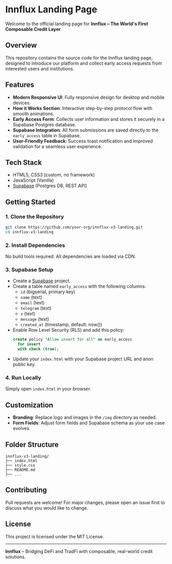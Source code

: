 # Innflux Landing Page

Welcome to the official landing page for **Innflux – The World's First Composable Credit Layer**.

## Overview
This repository contains the source code for the Innflux landing page, designed to introduce our platform and collect early access requests from interested users and institutions.

## Features
- **Modern Responsive UI**: Fully responsive design for desktop and mobile devices.
- **How it Works Section**: Interactive step-by-step protocol flow with smooth animations.
- **Early Access Form**: Collects user information and stores it securely in a Supabase Postgres database.
- **Supabase Integration**: All form submissions are saved directly to the `early_access` table in Supabase.
- **User-Friendly Feedback**: Success toast notification and improved validation for a seamless user experience.

## Tech Stack
- HTML5, CSS3 (custom, no framework)
- JavaScript (Vanilla)
- [Supabase](https://supabase.com/) (Postgres DB, REST API)

## Getting Started

### 1. Clone the Repository
```bash
git clone https://github.com/your-org/innflux-v3-landing.git
cd innflux-v3-landing
```

### 2. Install Dependencies
No build tools required. All dependencies are loaded via CDN.

### 3. Supabase Setup
- Create a [Supabase](https://supabase.com) project.
- Create a table named `early_access` with the following columns:
  - `id` (bigserial, primary key)
  - `name` (text)
  - `email` (text)
  - `telegram` (text)
  - `x` (text)
  - `message` (text)
  - `created_at` (timestamp, default: now())
- Enable Row Level Security (RLS) and add this policy:
  ```sql
  create policy "Allow insert for all" on early_access
    for insert
    with check (true);
  ```
- Update your `index.html` with your Supabase project URL and anon public key.

### 4. Run Locally
Simply open `index.html` in your browser.

## Customization
- **Branding**: Replace logo and images in the `/img` directory as needed.
- **Form Fields**: Adjust form fields and Supabase schema as your use case evolves.

## Folder Structure
```
innflux-v3-landing/
├── index.html
├── style.css
├── README.md
├── ...
```

## Contributing
Pull requests are welcome! For major changes, please open an issue first to discuss what you would like to change.

## License
This project is licensed under the MIT License.

---

**Innflux** – Bridging DeFi and TradFi with composable, real-world credit solutions. 